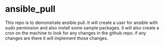 # ansible_pull
This repo is to demonstrate ansible pull. It will create a user for ansible with sudo permission and also install some sample packages. it will also create a cron on the machine to look for any changes in the github repo. if any changes are there it will implement those changes.
